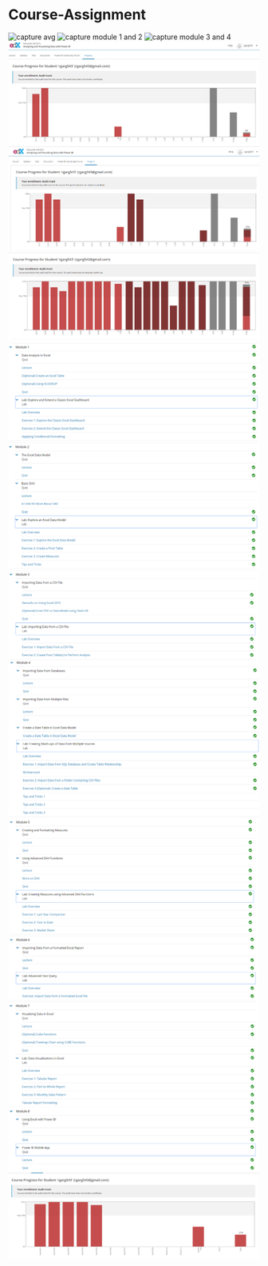 # Course-Assignment

![capture avg](https://user-images.githubusercontent.com/45216408/48887291-c4219980-ee54-11e8-80f7-baec6b0e68f4.PNG)
![capture module 1 and 2](https://user-images.githubusercontent.com/45216408/48887300-cab01100-ee54-11e8-9a2d-d335bd9e4fdc.PNG)
![capture module 3 and 4](https://user-images.githubusercontent.com/45216408/48887312-d3a0e280-ee54-11e8-80d4-16f2b202d014.PNG)
![](Capture543.PNG)
![](Capture686584165648.PNG)
![](course.PNG)
![](Capture3amodule1.PNG)
![](Capture3amodule2.PNG)
![](Capture3amodule3.PNG)
![](Capture3amodule4.PNG)
![](Capture3amodule5.PNG)
![](Capture3amodule6.PNG)
![](Capture3amodule7.PNG)
![](Capture3amodule8.PNG)
![](Course2module1,2.PNG)
